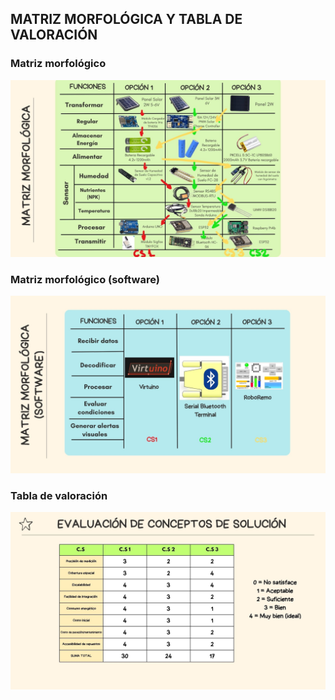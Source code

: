 ## MATRIZ MORFOLÓGICA Y TABLA DE VALORACIÓN
### Matriz morfológico
 
![Caja Negra](../IMAGENES/Esquema.jpg)

### Matriz morfológico (software)
 
![Caja Negra](../IMAGENES/canva7.jpg)

### Tabla de valoración
![Caja Negra](../IMAGENES/canva8.jpg)


   












